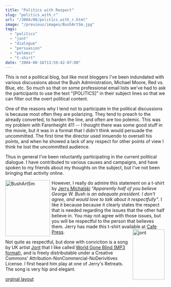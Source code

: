 ```yaml
---
title: "Politics with Respect"
slug: "politics_with_r"
url: "/2004/08/politics_with_r.html"
image: "/previous/images/BushArtSm.jpg"
tags:
  - "politics"
  - "jont"
  - "dialogue"
  - "persuasion"
  - "polemic"
  - "t-shirt"
date: "2004-08-16T13:59:42-07:00"
---
```

<p>This is not a political blog, but like most bloggers I've been indundated with various discussions about the Bush Administration, Michael Moore, Red vs. Blue, etc. So much so that on some professional email lists we've had to ask the participants to use the text "[POLITICS]" in their subject lines so that we can filter out the overt political content.</p>
<p>One of the reasons why I tend not to participate in the political discussions is because most often they are polarizing. They tend to preach to the already converted, to harden the line, and often are too polemic. This was my problem with Farenheight 411 -- I thought there was some good stuff in the movie, but it was in a format that I didn't think would persuade the uncommitted. The first time the director used innuendo to oversell his points, and when he showed a lack of any respect for other points of view I think he lost the uncommitted audience.</p>
<p>Thus in general I've been reluctantly participating in the current political dialogue. I have contributed to various causes and campaigns, and have spoken to my friends about my thoughts on the subject, but I've not been bringing that activity online.</p>
<p><a href="http://sociate.com/blog/archives/2004_07_01_archive.html#109113435166448725"><img alt="BushArtSm" src="/previous/images/BushArtSm.jpg" width="140" height="175" border="0" style="float: left; margin: 0px 5px 5px 0px;" /></a>However, I really do admire this statement on a t-shirt by <a href="http://sociate.com/">Jerry Michalski</a> <i>"Apparently half of you believe George W. Bush is an adequate president. I don't agree, and would love to talk about it respectfully"</i>.  I like it because because it clearly states the respect that is needed regarding the issues that the other half believe in. You may not agree with those issues, but you will be respectful to the person that believes them. Jerry has made this t-shirt available at <a href="http://www.cafeshops.com/sociate.12621018">Cafe Press</a>.<a href="/previous/images/jont.html" onclick="window.open('/previous/images/jont.html','popup','width=304,height=480,scrollbars=no,resizable=no,toolbar=no,directories=no,location=no,menubar=no,status=no,left=0,top=0'); return false"><img alt="jont" src="/previous/images/jont-thumb.jpg" width="100" height="157" border="0" style="float: right; margin: 0px 5px 5px 0px;" /></a></p>
<p>Not quite as respectful, but done with conviction is a song by UK artist <a href="http://www.waragainstsleep.com/">Jont</a> that I like called <a href="http://www.yi-tan.com/mp3s/Jont-WorldGoneBlind.mp3">World Gone Blind (MP3 format)</a>, and is freely distributable under a Creative Commons' Attribution-NonCommercial-NoDerivitives License. I first heard him play at one of Jerry's Retreats. The song is very hip and elegant.</p>
<p class="previous"><a href="/previous/2004/08/politics_with_r.html" rel="syndication" class="u-syndication" >orginal layout</a></p>
